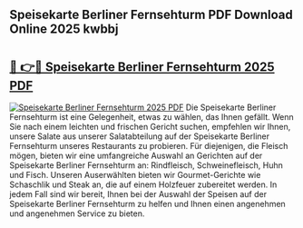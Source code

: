 ## Speisekarte Berliner Fernsehturm PDF Download Online 2025 kwbbj

# <h2><a href="http://gcc4l0m.nevu.top/?p=Speisekarte+Berliner+Fernsehturm">🔗 👉🔴 Speisekarte Berliner Fernsehturm 2025 PDF</a></h2>

[![Speisekarte Berliner Fernsehturm 2025 PDF](https://i.imgur.com/dBaPXMq.png)](http://gcc4l0m.nevu.top/?p=Speisekarte+Berliner+Fernsehturm)
Die Speisekarte Berliner Fernsehturm ist eine Gelegenheit, etwas zu wählen, das Ihnen gefällt. Wenn Sie nach einem leichten und frischen Gericht suchen, empfehlen wir Ihnen, unsere Salate aus unserer Salatabteilung auf der Speisekarte Berliner Fernsehturm unseres Restaurants zu probieren. Für diejenigen, die Fleisch mögen, bieten wir eine umfangreiche Auswahl an Gerichten auf der Speisekarte Berliner Fernsehturm an: Rindfleisch, Schweinefleisch, Huhn und Fisch. Unseren Auserwählten bieten wir Gourmet-Gerichte wie Schaschlik und Steak an, die auf einem Holzfeuer zubereitet werden. In jedem Fall sind wir bereit, Ihnen bei der Auswahl der Speisen auf der Speisekarte Berliner Fernsehturm zu helfen und Ihnen einen angenehmen und angenehmen Service zu bieten.
